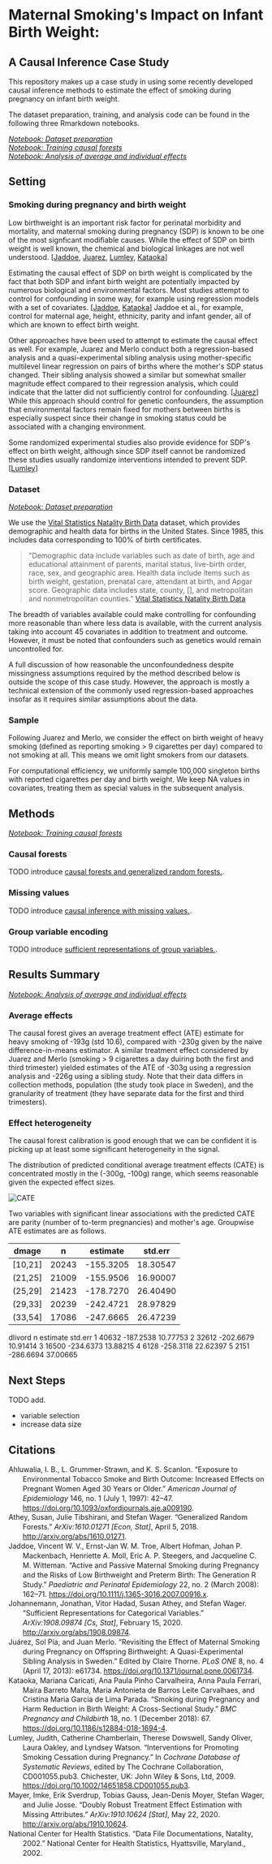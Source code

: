 # Maternal Smoking's Impact on Infant Birth Weight:
## A Causal Inference Case Study

This repository makes up a case study in using some recently developed
causal inference methods to estimate the effect of smoking
during pregnancy on infant birth weight. 

The dataset preparation, training, and analysis code can be found in
the following three Rmarkdown notebooks.

[*Notebook: Dataset preparation*](https://ischeinfeld.github.io/natality/natality_data.html)<br/>
[*Notebook: Training causal forests*](https://ischeinfeld.github.io/natality/natality_train.html)<br/>
[*Notebook: Analysis of average and individual effects*](https://ischeinfeld.github.io/natality/natality_interpret.html)

## Setting

### Smoking during pregnancy and birth weight

Low birthweight is an important risk factor for perinatal morbidity and
mortality, and maternal smoking during pregnancy (SDP) is known to be one of
the most signficant modifiable causes. While the effect of SDP on birth weight
is well known, the chemical and biological linkages are not well understood. 
[[Jaddoe](https://doi.org/10.1111/j.1365-3016.2007.00916.x),
 [Juarez](https://doi.org/10.1371/journal.pone.0061734), 
 [Lumley](https://doi.org/10.1002/14651858.CD001055.pub3),
 [Kataoka](https://doi.org/10.1186/s12884-018-1694-4)]

Estimating the causal effect of SDP on birth weight is complicated by the fact
that both SDP and infant birth weight are potentially impacted by numerous
biological and environmental factors. Most studies attempt to control for
confounding in some way, for example using regression models with a set of
covariates.
[[Jaddoe](https://doi.org/10.1111/j.1365-3016.2007.00916.x),
 [Kataoka](https://doi.org/10.1186/s12884-018-1694-4)]
Jaddoe et al., for example, control for maternal age, height, ethnicity, parity
and infant gender, all of which are known to effect birth weight. 

Other approaches have been used to attempt to estimate the causal effect as
well. For example, Juarez and Merlo conduct both a regression-based analysis
and a quasi-experimental sibling analysis using mother-specific multilevel
linear regression on pairs of births where the mother's SDP status changed.
Their sibling analysis showed a similar but somewhat smaller magnitude effect
compared to their regression analysis, which could indicate that the latter
did not sufficiently control for confounding. 
[[Juarez](https://doi.org/10.1371/journal.pone.0061734)]
While this approach should control for genetic confounders, the assumption that
environmental factors remain fixed for mothers between births is especially
suspect since their change in smoking status could be associated with a
changing environment.

Some randomized experimental studies also provide evidence for SDP's effect on
birth weight, although since SDP itself cannot be randomized these studies
usually randomize interventions intended to prevent SDP.
[[Lumley](https://doi.org/10.1002/14651858.CD001055.pub3)]

### Dataset

[*Notebook: Dataset preparation*](https://ischeinfeld.github.io/natality/natality_data.html)

We use the 
[Vital Statistics Natality Birth Data](https://www.nber.org/research/data/vital-statistics-natality-birth-data)
dataset, which provides demographic and health data for births in the United
States. Since 1985, this includes data corresponding to 100% of birth
certificates.

> "Demographic data include variables such as date of birth, age and educational
> attainment of parents, marital status, live-birth order, race, sex, and
> geographic area. Health data include items such as birth weight, gestation,
> prenatal care, attendant at birth, and Apgar score. Geographic data includes
> state, county, [], and metropolitan and nonmetropolitan counties."
> [Vital Statistics Natality Birth Data](https://www.nber.org/research/data/vital-statistics-natality-birth-data)

The breadth of variables available could make controlling for confounding more
reasonable than where less data is available, with the current analysis taking
into account 45 covariates in addition to treatment and outcome. However, it
must be noted that confounders such as genetics would remain uncontrolled for.

A full discussion of how reasonable the unconfoundedness despite missingness
assumptions required by the method described below is outside the scope of
this case study. However, the approach is mostly a technical extension of the
commonly used regression-based approaches insofar as it requires similar
assumptions about the data.

### Sample

Following Juarez and Merlo, we consider the effect on birth weight of heavy
smoking (defined as reporting smoking > 9 cigarettes per day) compared to not
smoking at all. This means we omit light smokers from our datasets.

For computational efficiency, we uniformly sample 100,000 singleton births with
reported cigarettes per day and birth weight. We keep NA values in covariates,
treating them as special values in the subsequent analysis.

## Methods
[*Notebook: Training causal forests*](https://ischeinfeld.github.io/natality/natality_train.html)

### Causal forests

TODO introduce [causal forests and generalized random forests.](https://github.com/grf-labs/grf).

### Missing values

TODO introduce [causal inference with missing values.](https://arxiv.org/abs/1910.10624).

### Group variable encoding

TODO introduce [sufficient representations of group variables.](https://github.com/grf-labs/sufrep).

## Results Summary
[*Notebook: Analysis of average and individual effects*](https://ischeinfeld.github.io/natality/natality_interpret.html)

### Average effects

The causal forest gives an average treatment effect (ATE) estimate for heavy
smoking of -193g (std 10.6), compared with -230g given by the naive
difference-in-means estimator. A similar treatment effect considered by Juarez
and Merlo (smoking > 9 cigarettes a day duiring both the first and third
trimester) yielded estimates of the ATE of -303g using a regression analysis
and -226g using a sibling study. Note that their data differs in collection
methods, population (the study took place in Sweden), and the granularity of
treatment (they have separate data for the first and third trimesters).

### Effect heterogeneity

The causal forest calibration is good enough that we can be confident it
is picking up at least some significant heterogeneity in the signal.

The distribution of predicted conditional average treatment effects (CATE)
is concentrated mostly in the (-300g, -100g) range, which seems reasonable
given the expected effect sizes.

![CATE](images/CATE.png)

Two variables with significant linear associations with the predicted CATE are
parity (number of to-term pregnancies) and mother's age. Groupwise ATE
estimates are as follows.

| dmage   | n     | estimate  | std.err  | 
| ------- | ----- | --------- | -------- | 
| [10,21] | 20243 | -155.3205 | 18.30547 |
| (21,25] | 21009 | -155.9506 | 16.90007 |
| (25,29] | 21423 | -178.7270 | 26.40490 |
| (29,33] | 20239 | -242.4721 | 28.97829 |
| (33,54] | 17086 | -247.6665 | 26.47239 |

dlivord     n       estimate        std.err
1   40632   -187.2538   10.77753
2   32612   -202.6679   10.91414
3   16500   -234.6373   13.88215
4   6128    -258.3118   22.62397
5   2151    -286.6694   37.00665



## Next Steps

TODO add.
- variable selection
- increase data size 

## Citations

<div class="csl-bib-body" style="line-height: 1.35; margin-left: 2em; text-indent:-2em;">
  <div class="csl-entry">Ahluwalia, I. B., L. Grummer-Strawn, and K. S. Scanlon. “Exposure to Environmental Tobacco Smoke and Birth Outcome: Increased Effects on Pregnant Women Aged 30 Years or Older.” <i>American Journal of Epidemiology</i> 146, no. 1 (July 1, 1997): 42–47. <a href="https://doi.org/10.1093/oxfordjournals.aje.a009190">https://doi.org/10.1093/oxfordjournals.aje.a009190</a>.</div>
  <span class="Z3988" title="url_ver=Z39.88-2004&amp;ctx_ver=Z39.88-2004&amp;rfr_id=info%3Asid%2Fzotero.org%3A2&amp;rft_id=info%3Adoi%2F10.1093%2Foxfordjournals.aje.a009190&amp;rft_val_fmt=info%3Aofi%2Ffmt%3Akev%3Amtx%3Ajournal&amp;rft.genre=article&amp;rft.atitle=Exposure%20to%20Environmental%20Tobacco%20Smoke%20and%20Birth%20Outcome%3A%20Increased%20Effects%20on%20Pregnant%20Women%20Aged%2030%20Years%20or%20Older&amp;rft.jtitle=American%20Journal%20of%20Epidemiology&amp;rft.stitle=American%20Journal%20of%20Epidemiology&amp;rft.volume=146&amp;rft.issue=1&amp;rft.aufirst=I.%20B.&amp;rft.aulast=Ahluwalia&amp;rft.au=I.%20B.%20Ahluwalia&amp;rft.au=L.%20Grummer-Strawn&amp;rft.au=K.%20S.%20Scanlon&amp;rft.date=1997-07-01&amp;rft.pages=42-47&amp;rft.spage=42&amp;rft.epage=47&amp;rft.issn=0002-9262%2C%201476-6256&amp;rft.language=en"></span>
  <div class="csl-entry">Athey, Susan, Julie Tibshirani, and Stefan Wager. “Generalized Random Forests.” <i>ArXiv:1610.01271 [Econ, Stat]</i>, April 5, 2018. <a href="http://arxiv.org/abs/1610.01271">http://arxiv.org/abs/1610.01271</a>.</div>
  <span class="Z3988" title="url_ver=Z39.88-2004&amp;ctx_ver=Z39.88-2004&amp;rfr_id=info%3Asid%2Fzotero.org%3A2&amp;rft_val_fmt=info%3Aofi%2Ffmt%3Akev%3Amtx%3Ajournal&amp;rft.genre=article&amp;rft.atitle=Generalized%20Random%20Forests&amp;rft.jtitle=arXiv%3A1610.01271%20%5Becon%2C%20stat%5D&amp;rft.aufirst=Susan&amp;rft.aulast=Athey&amp;rft.au=Susan%20Athey&amp;rft.au=Julie%20Tibshirani&amp;rft.au=Stefan%20Wager&amp;rft.date=2018-04-05"></span>
  <div class="csl-entry">Jaddoe, Vincent W. V., Ernst-Jan W. M. Troe, Albert Hofman, Johan P. Mackenbach, Henriette A. Moll, Eric A. P. Steegers, and Jacqueline C. M. Witteman. “Active and Passive Maternal Smoking during Pregnancy and the Risks of Low Birthweight and Preterm Birth: The Generation R Study.” <i>Paediatric and Perinatal Epidemiology</i> 22, no. 2 (March 2008): 162–71. <a href="https://doi.org/10.1111/j.1365-3016.2007.00916.x">https://doi.org/10.1111/j.1365-3016.2007.00916.x</a>.</div>
  <span class="Z3988" title="url_ver=Z39.88-2004&amp;ctx_ver=Z39.88-2004&amp;rfr_id=info%3Asid%2Fzotero.org%3A2&amp;rft_id=info%3Adoi%2F10.1111%2Fj.1365-3016.2007.00916.x&amp;rft_val_fmt=info%3Aofi%2Ffmt%3Akev%3Amtx%3Ajournal&amp;rft.genre=article&amp;rft.atitle=Active%20and%20passive%20maternal%20smoking%20during%20pregnancy%20and%20the%20risks%20of%20low%20birthweight%20and%20preterm%20birth%3A%20the%20Generation%20R%20Study&amp;rft.jtitle=Paediatric%20and%20Perinatal%20Epidemiology&amp;rft.stitle=Paediatr%20Perinat%20Epidemiol&amp;rft.volume=22&amp;rft.issue=2&amp;rft.aufirst=Vincent%20W.%20V.&amp;rft.aulast=Jaddoe&amp;rft.au=Vincent%20W.%20V.%20Jaddoe&amp;rft.au=Ernst-Jan%20W.%20M.%20Troe&amp;rft.au=Albert%20Hofman&amp;rft.au=Johan%20P.%20Mackenbach&amp;rft.au=Henriette%20A.%20Moll&amp;rft.au=Eric%20A.%20P.%20Steegers&amp;rft.au=Jacqueline%20C.%20M.%20Witteman&amp;rft.date=2008-03&amp;rft.pages=162-171&amp;rft.spage=162&amp;rft.epage=171&amp;rft.issn=0269-5022%2C%201365-3016&amp;rft.language=en"></span>
  <div class="csl-entry">Johannemann, Jonathan, Vitor Hadad, Susan Athey, and Stefan Wager. “Sufficient Representations for Categorical Variables.” <i>ArXiv:1908.09874 [Cs, Stat]</i>, February 15, 2020. <a href="http://arxiv.org/abs/1908.09874">http://arxiv.org/abs/1908.09874</a>.</div>
  <span class="Z3988" title="url_ver=Z39.88-2004&amp;ctx_ver=Z39.88-2004&amp;rfr_id=info%3Asid%2Fzotero.org%3A2&amp;rft_val_fmt=info%3Aofi%2Ffmt%3Akev%3Amtx%3Ajournal&amp;rft.genre=article&amp;rft.atitle=Sufficient%20Representations%20for%20Categorical%20Variables&amp;rft.jtitle=arXiv%3A1908.09874%20%5Bcs%2C%20stat%5D&amp;rft.aufirst=Jonathan&amp;rft.aulast=Johannemann&amp;rft.au=Jonathan%20Johannemann&amp;rft.au=Vitor%20Hadad&amp;rft.au=Susan%20Athey&amp;rft.au=Stefan%20Wager&amp;rft.date=2020-02-15"></span>
  <div class="csl-entry">Juárez, Sol Pía, and Juan Merlo. “Revisiting the Effect of Maternal Smoking during Pregnancy on Offspring Birthweight: A Quasi-Experimental Sibling Analysis in Sweden.” Edited by Claire Thorne. <i>PLoS ONE</i> 8, no. 4 (April 17, 2013): e61734. <a href="https://doi.org/10.1371/journal.pone.0061734">https://doi.org/10.1371/journal.pone.0061734</a>.</div>
  <span class="Z3988" title="url_ver=Z39.88-2004&amp;ctx_ver=Z39.88-2004&amp;rfr_id=info%3Asid%2Fzotero.org%3A2&amp;rft_id=info%3Adoi%2F10.1371%2Fjournal.pone.0061734&amp;rft_val_fmt=info%3Aofi%2Ffmt%3Akev%3Amtx%3Ajournal&amp;rft.genre=article&amp;rft.atitle=Revisiting%20the%20Effect%20of%20Maternal%20Smoking%20during%20Pregnancy%20on%20Offspring%20Birthweight%3A%20A%20Quasi-Experimental%20Sibling%20Analysis%20in%20Sweden&amp;rft.jtitle=PLoS%20ONE&amp;rft.stitle=PLoS%20ONE&amp;rft.volume=8&amp;rft.issue=4&amp;rft.aufirst=Sol%20P%C3%ADa&amp;rft.aulast=Ju%C3%A1rez&amp;rft.au=Sol%20P%C3%ADa%20Ju%C3%A1rez&amp;rft.au=Juan%20Merlo&amp;rft.au=Claire%20Thorne&amp;rft.date=2013-04-17&amp;rft.pages=e61734&amp;rft.issn=1932-6203&amp;rft.language=en"></span>
  <div class="csl-entry">Kataoka, Mariana Caricati, Ana Paula Pinho Carvalheira, Anna Paula Ferrari, Maíra Barreto Malta, Maria Antonieta de Barros Leite Carvalhaes, and Cristina Maria Garcia de Lima Parada. “Smoking during Pregnancy and Harm Reduction in Birth Weight: A Cross-Sectional Study.” <i>BMC Pregnancy and Childbirth</i> 18, no. 1 (December 2018): 67. <a href="https://doi.org/10.1186/s12884-018-1694-4">https://doi.org/10.1186/s12884-018-1694-4</a>.</div>
  <span class="Z3988" title="url_ver=Z39.88-2004&amp;ctx_ver=Z39.88-2004&amp;rfr_id=info%3Asid%2Fzotero.org%3A2&amp;rft_id=info%3Adoi%2F10.1186%2Fs12884-018-1694-4&amp;rft_val_fmt=info%3Aofi%2Ffmt%3Akev%3Amtx%3Ajournal&amp;rft.genre=article&amp;rft.atitle=Smoking%20during%20pregnancy%20and%20harm%20reduction%20in%20birth%20weight%3A%20a%20cross-sectional%20study&amp;rft.jtitle=BMC%20Pregnancy%20and%20Childbirth&amp;rft.stitle=BMC%20Pregnancy%20Childbirth&amp;rft.volume=18&amp;rft.issue=1&amp;rft.aufirst=Mariana%20Caricati&amp;rft.aulast=Kataoka&amp;rft.au=Mariana%20Caricati%20Kataoka&amp;rft.au=Ana%20Paula%20Pinho%20Carvalheira&amp;rft.au=Anna%20Paula%20Ferrari&amp;rft.au=Ma%C3%ADra%20Barreto%20Malta&amp;rft.au=Maria%20Antonieta%20de%20Barros%20Leite%20Carvalhaes&amp;rft.au=Cristina%20Maria%20Garcia%20de%20Lima%20Parada&amp;rft.date=2018-12&amp;rft.pages=67&amp;rft.issn=1471-2393&amp;rft.language=en"></span>
  <div class="csl-entry">Lumley, Judith, Catherine Chamberlain, Therese Dowswell, Sandy Oliver, Laura Oakley, and Lyndsey Watson. “Interventions for Promoting Smoking Cessation during Pregnancy.” In <i>Cochrane Database of Systematic Reviews</i>, edited by The Cochrane Collaboration, CD001055.pub3. Chichester, UK: John Wiley &amp; Sons, Ltd, 2009. <a href="https://doi.org/10.1002/14651858.CD001055.pub3">https://doi.org/10.1002/14651858.CD001055.pub3</a>.</div>
  <span class="Z3988" title="url_ver=Z39.88-2004&amp;ctx_ver=Z39.88-2004&amp;rfr_id=info%3Asid%2Fzotero.org%3A2&amp;rft_val_fmt=info%3Aofi%2Ffmt%3Akev%3Amtx%3Abook&amp;rft.genre=bookitem&amp;rft.atitle=Interventions%20for%20promoting%20smoking%20cessation%20during%20pregnancy&amp;rft.place=Chichester%2C%20UK&amp;rft.publisher=John%20Wiley%20%26%20Sons%2C%20Ltd&amp;rft.aufirst=Judith&amp;rft.aulast=Lumley&amp;rft.au=undefined&amp;rft.au=Judith%20Lumley&amp;rft.au=Catherine%20Chamberlain&amp;rft.au=Therese%20Dowswell&amp;rft.au=Sandy%20Oliver&amp;rft.au=Laura%20Oakley&amp;rft.au=Lyndsey%20Watson&amp;rft.date=2009-07-08&amp;rft.pages=CD001055.pub3&amp;rft.language=en"></span>
  <div class="csl-entry">Mayer, Imke, Erik Sverdrup, Tobias Gauss, Jean-Denis Moyer, Stefan Wager, and Julie Josse. “Doubly Robust Treatment Effect Estimation with Missing Attributes.” <i>ArXiv:1910.10624 [Stat]</i>, May 22, 2020. <a href="http://arxiv.org/abs/1910.10624">http://arxiv.org/abs/1910.10624</a>.</div>
  <span class="Z3988" title="url_ver=Z39.88-2004&amp;ctx_ver=Z39.88-2004&amp;rfr_id=info%3Asid%2Fzotero.org%3A2&amp;rft_val_fmt=info%3Aofi%2Ffmt%3Akev%3Amtx%3Ajournal&amp;rft.genre=article&amp;rft.atitle=Doubly%20robust%20treatment%20effect%20estimation%20with%20missing%20attributes&amp;rft.jtitle=arXiv%3A1910.10624%20%5Bstat%5D&amp;rft.aufirst=Imke&amp;rft.aulast=Mayer&amp;rft.au=Imke%20Mayer&amp;rft.au=Erik%20Sverdrup&amp;rft.au=Tobias%20Gauss&amp;rft.au=Jean-Denis%20Moyer&amp;rft.au=Stefan%20Wager&amp;rft.au=Julie%20Josse&amp;rft.date=2020-05-22"></span>
  <div class="csl-entry">National Center for Health Statistics. “Data File Documentations, Natality, 2002.” National Center for Health Statistics, Hyattsville, Maryland., 2002.</div>
  <span class="Z3988" title="url_ver=Z39.88-2004&amp;ctx_ver=Z39.88-2004&amp;rfr_id=info%3Asid%2Fzotero.org%3A2&amp;rft_val_fmt=info%3Aofi%2Ffmt%3Akev%3Amtx%3Adc&amp;rft.type=document&amp;rft.title=Data%20File%20Documentations%2C%20Natality%2C%202002&amp;rft.publisher=National%20Center%20for%20Health%20Statistics%2C%20Hyattsville%2C%20Maryland.&amp;rft.au=undefined&amp;rft.date=2002"></span>
</div>
